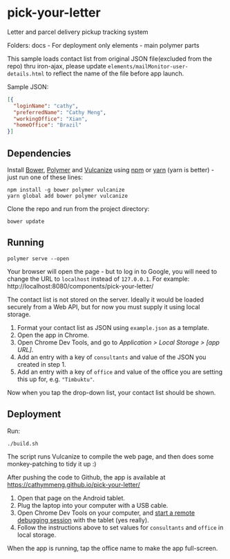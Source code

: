 # pick-your-letter
Letter and parcel delivery pickup tracking system

Folders:
docs - For deployment only
elements - main polymer parts

This sample loads contact list from original JSON file(excluded from the repo) thru iron-ajax, please update `elements/mailMonitor-user-details.html` to reflect the name of the file before app launch.

Sample JSON:

```json
[{
  "loginName": "cathy",
  "preferredName": "Cathy Meng",
  "workingOffice": "Xian",
  "homeOffice": "Brazil"
}]
```

## Dependencies

Install [Bower], [Polymer] and [Vulcanize] using [npm] or [yarn] (yarn is better) - just run one of these lines:

```
npm install -g bower polymer vulcanize
yarn global add bower polymer vulcanize
```


Clone the repo and run from the project directory:

```
bower update
```

[npm]: https://www.npmjs.com/
[yarn]: https://yarnpkg.com/en/
[Bower]: https://bower.io
[Polymer]: https://www.polymer-project.org/
[Vulcanize]: https://www.polymer-project.org/1.0/docs/tools/optimize-for-production

## Running

```
polymer serve --open
```

Your browser will open the page - but to log in to Google, you will need to change the URL to `localhost` instead of `127.0.0.1`. For example: http://localhost:8080/components/pick-your-letter/

The contact list is not stored on the server. Ideally it would be loaded securely from a Web API, but for now you must supply it using local storage.

 1. Format your contact list as JSON using `example.json` as a template.
 2. Open the app in Chrome.
 3. Open Chrome Dev Tools, and go to _Application > Local Storage > [app URL]_.
 4. Add an entry with a key of `consultants` and value of the JSON you created in step 1.
 5. Add an entry with a key of `office` and value of the office you are setting this up for, e.g. `"Timbuktu"`.

Now when you tap the drop-down list, your contact list should be shown.


## Deployment

Run:

```
./build.sh
```

The script runs Vulcanize to compile the web page, and then does some monkey-patching to tidy it up :)

After pushing the code to Github, the app is available at https://cathymmeng.github.io/pick-your-letter/

 1. Open that page on the Android tablet.
 3. Plug the laptop into your computer with a USB cable.
 4. Open Chrome Dev Tools on your computer, and [start a remote debugging session][remote-debug] with the tablet (yes really).
 5. Follow the instructions above to set values for `consultants` and `office` in local storage.

When the app is running, tap the office name to make the app full-screen.

[remote-debug]: https://developers.google.com/web/tools/chrome-devtools/remote-debugging/
